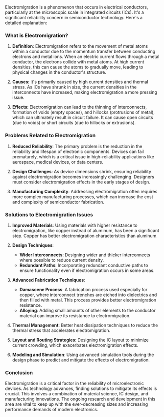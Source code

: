 Electromigration is a phenomenon that occurs in electrical conductors, particularly at the microscopic scale in integrated circuits (ICs). It's a significant reliability concern in semiconductor technology. Here's a detailed explanation:

### What is Electromigration?

1. **Definition**: Electromigration refers to the movement of metal atoms within a conductor due to the momentum transfer between conducting electrons and metal ions. When an electric current flows through a metal conductor, the electrons collide with metal atoms. At high current densities, this can cause the atoms to gradually move, leading to physical changes in the conductor's structure.

2. **Causes**: It's primarily caused by high current densities and thermal stress. As ICs have shrunk in size, the current densities in the interconnects have increased, making electromigration a more pressing issue.

3. **Effects**: Electromigration can lead to the thinning of interconnects, formation of voids (empty spaces), and hillocks (protrusions of metal), which can ultimately result in circuit failure. It can cause open circuits (due to voids) or short circuits (due to hillocks or extrusions).

### Problems Related to Electromigration

1. **Reduced Reliability**: The primary problem is the reduction in the reliability and lifespan of electronic components. Devices can fail prematurely, which is a critical issue in high-reliability applications like aerospace, medical devices, or data centers.

2. **Design Challenges**: As device dimensions shrink, ensuring reliability against electromigration becomes increasingly challenging. Designers must consider electromigration effects in the early stages of design.

3. **Manufacturing Complexity**: Addressing electromigration often requires more complex manufacturing processes, which can increase the cost and complexity of semiconductor fabrication.

### Solutions to Electromigration Issues

1. **Improved Materials**: Using materials with higher resistance to electromigration, like copper instead of aluminum, has been a significant step. Copper has better electromigration characteristics than aluminum.

2. **Design Techniques**: 
   - **Wider Interconnects**: Designing wider and thicker interconnects where possible to reduce current density.
   - **Redundant Paths**: Incorporating redundant conductive paths to ensure functionality even if electromigration occurs in some areas.

3. **Advanced Fabrication Techniques**:
   - **Damascene Process**: A fabrication process used especially for copper, where interconnect trenches are etched into dielectrics and then filled with metal. This process provides better electromigration resistance.
   - **Alloying**: Adding small amounts of other elements to the conductor material can improve its resistance to electromigration.

4. **Thermal Management**: Better heat dissipation techniques to reduce the thermal stress that accelerates electromigration.

5. **Layout and Routing Strategies**: Designing the IC layout to minimize current crowding, which exacerbates electromigration effects.

6. **Modeling and Simulation**: Using advanced simulation tools during the design phase to predict and mitigate the effects of electromigration.

### Conclusion

Electromigration is a critical factor in the reliability of microelectronic devices. As technology advances, finding solutions to mitigate its effects is crucial. This involves a combination of material science, IC design, and manufacturing innovations. The ongoing research and development in this area are vital to keep up with the ever-decreasing sizes and increasing performance demands of modern electronics.